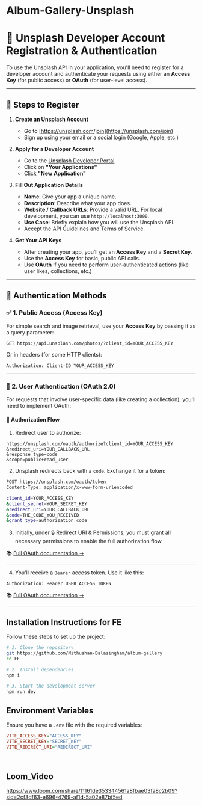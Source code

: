 
# Album-Gallery-Unsplash




# 📸 Unsplash Developer Account Registration & Authentication

To use the Unsplash API in your application, you'll need to register for a developer account and authenticate your requests using either an **Access Key** (for public access) or **OAuth** (for user-level access).

---

## 🔧 Steps to Register

1. **Create an Unsplash Account**
   - Go to [https://unsplash.com/join](https://unsplash.com/join)
   - Sign up using your email or a social login (Google, Apple, etc.)

2. **Apply for a Developer Account**
   - Go to the [Unsplash Developer Portal](https://unsplash.com/developers)
   - Click on **"Your Applications"**
   - Click **"New Application"**

3. **Fill Out Application Details**
   - **Name**: Give your app a unique name.
   - **Description**: Describe what your app does.
   - **Website / Callback URLs**: Provide a valid URL. For local development, you can use `http://localhost:3000`.
   - **Use Case**: Briefly explain how you will use the Unsplash API.
   - Accept the API Guidelines and Terms of Service.

4. **Get Your API Keys**
   - After creating your app, you’ll get an **Access Key** and a **Secret Key**.
   - Use the **Access Key** for basic, public API calls.
   - Use **OAuth** if you need to perform user-authenticated actions (like user likes, collections, etc.)

---

## 🔐 Authentication Methods

### ✅ 1. Public Access (Access Key)

For simple search and image retrieval, use your **Access Key** by passing it as a query parameter:

```http
GET https://api.unsplash.com/photos/?client_id=YOUR_ACCESS_KEY
```

Or in headers (for some HTTP clients):

```http
Authorization: Client-ID YOUR_ACCESS_KEY
```

---

### 🔁 2. User Authentication (OAuth 2.0)

For requests that involve user-specific data (like creating a collection), you'll need to implement OAuth:

#### 📌 Authorization Flow

1. Redirect user to authorize:
```
https://unsplash.com/oauth/authorize?client_id=YOUR_ACCESS_KEY
&redirect_uri=YOUR_CALLBACK_URL
&response_type=code
&scope=public+read_user
```

2. Unsplash redirects back with a `code`. Exchange it for a token:

```bash
POST https://unsplash.com/oauth/token
Content-Type: application/x-www-form-urlencoded

client_id=YOUR_ACCESS_KEY
&client_secret=YOUR_SECRET_KEY
&redirect_uri=YOUR_CALLBACK_URL
&code=THE_CODE_YOU_RECEIVED
&grant_type=authorization_code
```

3. Initially, under 🔒 Redirect URI & Permissions, you must grant all necessary permissions to enable the full authorization flow.


📚 [Full OAuth documentation →](https://unsplash.com/documentation#user-authentication)

---

4. You'll receive a `Bearer` access token. Use it like this:

```http
Authorization: Bearer USER_ACCESS_TOKEN
```

📚 [Full OAuth documentation →](https://unsplash.com/documentation#user-authentication)

---



## Installation Instructions for FE

Follow these steps to set up the project:

```sh
# 1. Clone the repository 
git https://github.com/Nithushan-Balasingham/album-gallery
cd FE

# 2. Install dependencies
npm i

# 3. Start the development server
npm run dev
```

## Environment Variables
Ensure you have a `.env` file with the required variables:

```ini
VITE_ACCESS_KEY="ACCESS_KEY"
VITE_SECRET_KEY="SECRET_KEY"
VITE_REDIRECT_URI="REDIRECT_URI"




```
## Loom_Video
https://www.loom.com/share/11161de353344561a8fbae03fa8c2b09?sid=2cf3df63-e696-4769-af1d-5a02e87bf5ed


